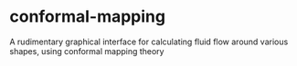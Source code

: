 # conformal-mapping

A rudimentary graphical interface for calculating fluid flow around various shapes, using conformal mapping theory
